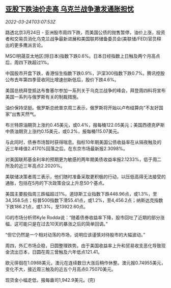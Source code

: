 <!--1648092663000-->
[亚股下跌油价走高 乌克兰战争激发通胀担忧](https://cn.reuters.com/article/asia-financial-markets-0324-thur-idCNKCS2LL078)
------

<div><i>2022-03-24T03:07:53Z</i></div><p>路透北京3月24日 - 亚洲股市周四下跌，而美国公债的抛售暂停，油价上涨，投资者和交易员消化乌克兰战争最新进展和美国联邦储备委员会(美联储/FED)官员释出的更多鹰派言论。</p><p>MSCI明晟亚太地区(除日本)指数下跌0.6%。日本日经指数上日触及两个月高点后，周四下跌超过1%。</p><p>中国股市开盘下跌，香港恒生指数下跌0.9%，沪深300指数下跌0.7%。腾讯控股公布去年第四季营收同比增速创新低后，股价下跌4.6%。</p><p>美国总统拜登抵达布鲁塞尔参加一系列关于乌克兰战争的峰会，拜登周四料将宣布美国一系列与俄罗斯有关的制裁措施。</p><p>油价保持坚挺。俄罗斯总统普京周三表示，俄罗斯将开始以卢布结算向“不友好国家”出售天然气。</p><p>布兰特原油期货上涨约0.45美元，或0.4%，报每桶122.05美元；美国西德克萨斯中质油期货上涨约0.15美元，或0.2%，报每桶115.07美元。</p><p>与此同时，债券市场暂时获得喘息。指标10年期美国公债收益率在从隔夜触及的近三年峰值2.4170%回落之后，在东京市场最新报2.3098%。</p><p>对美国联邦基金利率的预期更为敏感的两年期美债收益率报2.1233%，低于周二所及的近三年高点2.2020%。</p><p>美联储决策者周三表示，他们随时准备采取更积极的行动，以压低高得无法接受的通胀，包括在5月的下次政策会议上升息50个基点。</p><p>美国主要股指周三跌幅超过1%。道琼斯工业指数下跌448.96点，或1.3%，至34,358.5点；标普500指数下滑55.41点，或1.2%，至4,456.2点；纳斯达克指数下跌186.21点，或1.3%，至13922.60点。</p><p>IG的市场分析师Kyle Rodda说：“随着债券收益率下降，股市回吐了近期的部分涨幅，这可能只是在过去10天的暴涨之后的简单回调。”</p><p>“但它仍然是一个相对动荡的市场，说明应该谨慎对待股市的大幅波动。”</p><p>周四，外汇市场企稳，日圆整理跌势。由于美国收益率上升和贸易收支恶化导致现金流出日本，日圆在周三曾触及六年低点121.41。</p><p>欧元徘徊在1.0988美元，澳元在连续数日大涨后稍作休整。澳元报0.74955美元，变化不大，接近周三触及的近五个月高点0.75070美元。</p><p>现货金小幅走低，报每盎司1,942.9美元。(完)</p>
